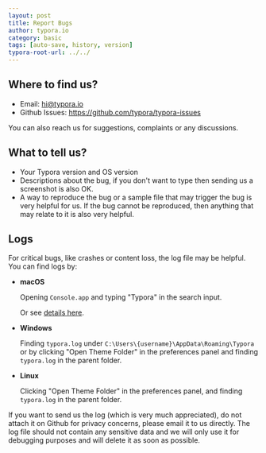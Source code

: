 ```yaml
---
layout: post
title: Report Bugs
author: typora.io
category: basic
tags: [auto-save, history, version]
typora-root-url: ../../
---
```


## Where to find us?

- Email: <hi@typora.io>
- Github Issues: https://github.com/typora/typora-issues

You can also reach us for suggestions, complaints or any discussions.

## What to tell us?

- Your Typora version and OS version
- Descriptions about the bug, if you don't want to type then sending us a screenshot is also OK.
- A way to reproduce the bug or a sample file that may trigger the bug is very helpful for us. If the bug cannot be reproduced, then anything that may relate to it is also very helpful.

## Logs

For critical bugs, like crashes or content loss, the log file may be helpful. You can find logs by:

- **macOS**

  Opening `Console.app` and typing "Typora" in the search input.

  Or see [details here](/Get-Logs/).

- **Windows**

  Finding `typora.log` under `C:\Users\{username}\AppData\Roaming\Typora` or by clicking "Open Theme Folder" in the preferences panel and finding `typora.log` in the parent folder. 

- **Linux**

  Clicking "Open Theme Folder" in the  preferences panel, and finding `typora.log` in the parent folder.

If you want to send us the log (which is very much appreciated), do not attach it on Github for privacy concerns, please email it to us directly. The log file should not contain any sensitive data and we will only use it for debugging purposes and will delete it as soon as possible.
